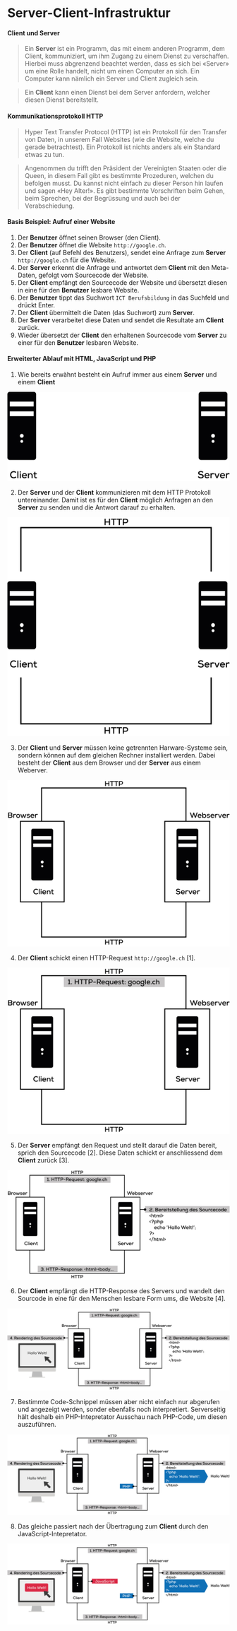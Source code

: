 # Server-Client-Infrastruktur

#### Client und Server
> Ein __Server__ ist ein Programm, das mit einem anderen Programm, dem Client, kommuniziert, um ihm Zugang zu einem Dienst zu verschaffen. Hierbei muss abgrenzend beachtet werden, dass es sich bei «Server» um eine Rolle handelt, nicht um einen Computer an sich. Ein Computer kann nämlich ein Server und Client zugleich sein.

> Ein __Client__ kann einen Dienst bei dem Server anfordern, welcher diesen Dienst bereitstellt.

#### Kommunikationsprotokoll HTTP
> Hyper Text Transfer Protocol (HTTP) ist ein Protokoll für den Transfer von Daten, in unserem Fall Websites (wie die Website, welche du gerade betrachtest). Ein Protokoll ist nichts anders als ein Standard etwas zu tun.

> Angenommen du trifft den Präsident der Vereinigten Staaten oder die Queen, in diesem Fall gibt es bestimmte Prozeduren, welchen du befolgen musst. Du kannst nicht einfach zu dieser Person hin laufen und sagen «Hey Alter!». Es gibt bestimmte Vorschriften beim Gehen, beim Sprechen, bei der Begrüssung und auch bei der Verabschiedung.

#### Basis Beispiel: Aufruf einer Website

1. Der __Benutzer__ öffnet seinen Browser (den Client).
2. Der __Benutzer__  öffnet die Website `http://google.ch`.
3. Der __Client__ (auf Befehl des Benutzers), sendet eine Anfrage zum __Server__ `http://google.ch` für die Website.
4. Der __Server__ erkennt die Anfrage und antwortet dem __Client__ mit den Meta-Daten, gefolgt vom Sourcecode der Website.
5. Der __Client__ empfängt den Sourcecode der Website und übersetzt diesen in eine für den __Benutzer__ lesbare Website.
6. Der __Benutzer__ tippt das Suchwort `ICT Berufsbildung` in das Suchfeld und drückt Enter.
7. Der __Client__ übermittelt die Daten (das Suchwort) zum __Server__.
8. Der __Server__ verarbeitet diese Daten und sendet die Resultate am __Client__ zurück.
9. Wieder übersetzt der __Client__ den erhaltenen Sourcecode vom __Server__ zu einer für den __Benutzer__ lesbaren Website.

#### Erweiterter Ablauf mit HTML, JavaScript und PHP

1. Wie bereits erwähnt besteht ein Aufruf immer aus einem __Server__ und einem __Client__

![Szene 1](src/01.jpg)

2. Der __Server__ und der __Client__ kommunizieren mit dem HTTP Protokoll untereinander. Damit ist es für den __Client__ möglich Anfragen an den __Server__ zu senden und die Antwort darauf zu erhalten.

![Szene 2](src/02.jpg)

3. Der __Client__ und __Server__ müssen keine getrennten Harware-Systeme sein, sondern können auf dem gleichen Rechner installiert werden. Dabei besteht der __Client__ aus dem Browser und der __Server__ aus einem Weberver.

![Szene 3](src/03.jpg)

4. Der __Client__ schickt einen HTTP-Request `http://google.ch` [1].

![Szene 4](src/04.jpg)

5. Der __Server__ empfängt den Request und stellt darauf die Daten bereit, sprich den Sourcecode [2]. Diese Daten schickt er anschliessend dem __Client__ zurück [3].

![Szene 5](src/05.jpg)

6. Der __Client__ empfängt die HTTP-Response des Servers und wandelt den Sourcode in eine für den Menschen lesbare Form ums, die Website [4].

![Szene 6](src/06.jpg)

7. Bestimmte Code-Schnippel müssen aber nicht einfach nur abgerufen und angezeigt werden, sonder ebenfalls noch interpretiert. Serverseitig hält deshalb ein PHP-Intepretator Ausschau nach PHP-Code, um diesen auszuführen.

![Szene 7](src/07.jpg)

8. Das gleiche passiert nach der Übertragung zum __Client__ durch den JavaScript-Intepretator.

![Szene 8](src/08.jpg)
